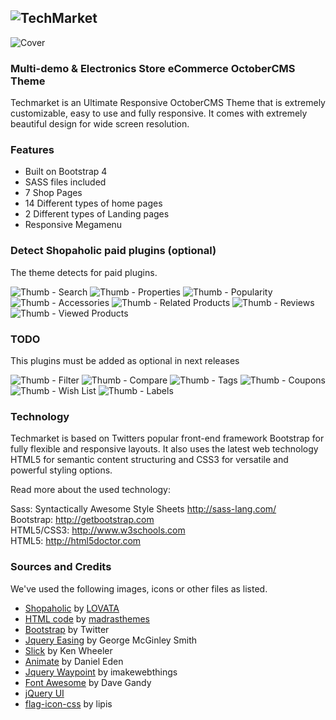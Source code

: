 ![TechMarket](https://i.imgur.com/2pNzJ6e.png)
----------  
  
![Cover](https://d2f5cg397c40hu.cloudfront.net/storage/app/uploads/public/optimized/local/97e/e51/f4897ee51f486739ecf32f954a9f2ada004.png)

### Multi-demo & Electronics Store eCommerce OctoberCMS Theme  
Techmarket is an Ultimate Responsive OctoberCMS Theme that is extremely customizable, easy to use and fully responsive. It comes with extremely beautiful design for wide screen resolution.  
  
### Features  
  
 - Built on Bootstrap 4  
 - SASS files included  
 - 7 Shop Pages  
 - 14 Different types of home pages  
 - 2 Different types of Landing pages  
 - Responsive Megamenu  
  
### Detect Shopaholic paid plugins (optional)  
The theme detects for paid plugins.  
  
![Thumb - Search](http://octobercms.com/storage/app/uploads/public/5a8/fdf/b43/5a8fdfb436a21181464453.png)
![Thumb - Properties](http://octobercms.com/storage/app/uploads/public/5a2/7ab/bac/5a27abbac5d46721795468.png)
![Thumb - Popularity](http://octobercms.com/storage/app/uploads/public/5aa/a33/c4c/5aaa33c4c120a189686738.png)
![Thumb - Accessories](http://octobercms.com/storage/app/uploads/public/5aa/a34/ad0/5aaa34ad0ce8d130588042.png)
![Thumb - Related Products](http://octobercms.com/storage/app/uploads/public/5a7/6f8/c63/5a76f8c636237430372287.png)
![Thumb - Reviews](http://octobercms.com/storage/app/uploads/public/5a7/5d1/319/5a75d1319d016102304425.png)
![Thumb - Viewed Products](http://octobercms.com/storage/app/uploads/public/5ab/261/2a5/5ab2612a5a740717075593.png)
  
  
### TODO  
This plugins must be added as optional in next releases  

![Thumb - Filter](http://octobercms.com/storage/app/uploads/public/5aa/a34/75d/5aaa3475d116d396856315.png)
![Thumb - Compare](http://octobercms.com/storage/app/uploads/public/5aa/816/672/5aa81667259d2791101102.png)
![Thumb - Tags](http://octobercms.com/storage/app/uploads/public/5aa/a33/7f4/5aaa337f4eaa9620896170.png)
![Thumb - Coupons](https://d2f5cg397c40hu.cloudfront.net/storage/app/uploads/public/optimized/local/3bf/124/6ec3bf1246ece48edd874f3c7c09a33331c.png)
![Thumb - Wish List](https://d2f5cg397c40hu.cloudfront.net/storage/app/uploads/public/optimized/local/9c8/825/93c9c882593c9216a33f876627a8eef73d7.png)
![Thumb - Labels](https://d2f5cg397c40hu.cloudfront.net/storage/app/uploads/public/optimized/local/e26/08f/530e2608f5308e0909d2ba33c296f5acce4.png)
  
  
### Technology  
Techmarket is based on Twitters popular front-end framework Bootstrap for fully flexible and responsive layouts. It also uses the latest web technology HTML5 for semantic content structuring and CSS3 for versatile and powerful styling options.  
  
Read more about the used technology:  
  
Sass: Syntactically Awesome Style Sheets http://sass-lang.com/    
Bootstrap: http://getbootstrap.com    
HTML5/CSS3: http://www.w3schools.com    
HTML5: http://html5doctor.com    
  
### Sources and Credits  
We've used the following images, icons or other files as listed.  
  
 - [Shopaholic](https://octobercms.com/plugin/lovata-shopaholic) by [LOVATA](https://octobercms.com/author/Lovata)  
 - [HTML code](https://themeforest.net/item/techmarket-multidemo-electronics-store-html-template/20977771) by [madrasthemes](https://themeforest.net/user/madrasthemes)   
 - [Bootstrap](http://getbootstrap.com/) by Twitter  
 - [Jquery Easing](http://gsgd.co.uk/sandbox/jquery/easing/) by George McGinley Smith  
 - [Slick](http://kenwheeler.github.io/slick/) by Ken Wheeler   
 - [Animate](http://daneden.me/animate) by Daniel Eden   
 - [Jquery Waypoint](https://github.com/imakewebthings/waypoints) by imakewebthings   
 - [Font Awesome](http://fontawesome.io/) by Dave Gandy  
 - [jQuery UI](http://jqueryui.com/)  
 - [flag-icon-css](https://github.com/lipis/flag-icon-css) by lipis


